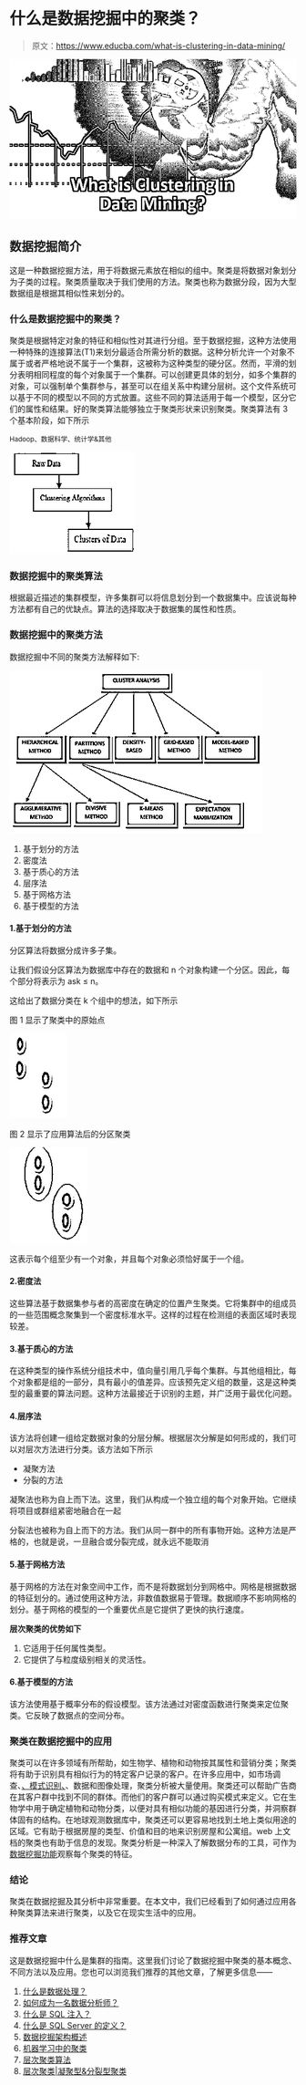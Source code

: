 # 什么是数据挖掘中的聚类？

> 原文：<https://www.educba.com/what-is-clustering-in-data-mining/>

![What is Clustering in Data Mining](img/2e958f3518ccdf7cd0918ad97ae16549.png)



## 数据挖掘简介

这是一种数据挖掘方法，用于将数据元素放在相似的组中。聚类是将数据对象划分为子类的过程。聚类质量取决于我们使用的方法。聚类也称为数据分段，因为大型数据组是根据其相似性来划分的。

### 什么是数据挖掘中的聚类？

聚类是根据特定对象的特征和相似性对其进行分组。至于数据挖掘，这种方法使用一种特殊的连接算法(T1)来划分最适合所需分析的数据。这种分析允许一个对象不属于或者严格地说不属于一个集群，这被称为这种类型的硬分区。然而，平滑的划分表明相同程度的每个对象属于一个集群。可以创建更具体的划分，如多个集群的对象，可以强制单个集群参与，甚至可以在组关系中构建分层树。这个文件系统可以基于不同的模型以不同的方式放置。这些不同的算法适用于每一个模型，区分它们的属性和结果。好的聚类算法能够独立于聚类形状来识别聚类。聚类算法有 3 个基本阶段，如下所示

<small>Hadoop、数据科学、统计学&其他</small>

![RAW DATA](img/6146672441ae86269ee6b7a78e8a7570.png)



### 数据挖掘中的聚类算法

根据最近描述的集群模型，许多集群可以将信息划分到一个数据集中。应该说每种方法都有自己的优缺点。算法的选择取决于数据集的属性和性质。

### 数据挖掘中的聚类方法

数据挖掘中不同的聚类方法解释如下:

![Clustering in Data Mining (CLUSTER ANALYSIS)](img/bc3a06fa7e5d1ff4eebe8ced8c653e88.png)



1.  基于划分的方法
2.  密度法
3.  基于质心的方法
4.  层序法
5.  基于网格方法
6.  基于模型的方法

#### 1.基于划分的方法

分区算法将数据分成许多子集。

让我们假设分区算法为数据库中存在的数据和 n 个对象构建一个分区。因此，每个部分将表示为 ask ≤ n。

这给出了数据分类在 k 个组中的想法，如下所示

图 1 显示了聚类中的原始点

![Original points](img/e7c6e4d255457235928724c7ac561764.png)



图 2 显示了应用算法后的分区聚类

![Partition CLustering](img/7f70bc7309453ae88d17e26e9e8b94b4.png)



这表示每个组至少有一个对象，并且每个对象必须恰好属于一个组。

#### 2.密度法

这些算法基于数据集参与者的高密度在确定的位置产生聚类。它将集群中的组成员的一些范围概念聚集到一个密度标准水平。这样的过程在检测组的表面区域时表现较差。

#### 3.基于质心的方法

在这种类型的操作系统分组技术中，值向量引用几乎每个集群。与其他组相比，每个对象都是组的一部分，具有最小的值差异。应该预先定义组的数量，这是这种类型的最重要的算法问题。这种方法最接近于识别的主题，并广泛用于最优化问题。

#### 4.层序法

该方法将创建一组给定数据对象的分层分解。根据层次分解是如何形成的，我们可以对层次方法进行分类。该方法如下所示

*   凝聚方法
*   分裂的方法

凝聚法也称为自上而下法。这里，我们从构成一个独立组的每个对象开始。它继续将项目或群组紧密地融合在一起

分裂法也被称为自上而下的方法。我们从同一群中的所有事物开始。这种方法是严格的，也就是说，一旦融合或分裂完成，就永远不能取消

#### 5.基于网格方法

基于网格的方法在对象空间中工作，而不是将数据划分到网格中。网格是根据数据的特征划分的。通过使用这种方法，非数值数据易于管理。数据顺序不影响网格的划分。基于网格的模型的一个重要优点是它提供了更快的执行速度。

**层次聚类的优势如下**

1.  它适用于任何属性类型。
2.  它提供了与粒度级别相关的灵活性。

#### 6.基于模型的方法

该方法使用基于概率分布的假设模型。该方法通过对密度函数进行聚类来定位聚类。它反映了数据点的空间分布。

### 聚类在数据挖掘中的应用

聚类可以在许多领域有所帮助，如生物学、植物和动物按其属性和营销分类；聚类将有助于识别具有相似行为的特定客户记录的客户。在许多应用中，如市场调查、[、模式识别、](https://www.educba.com/pattern-recognition/)、数据和图像处理，聚类分析被大量使用。聚类还可以帮助广告商在其客户群中找到不同的群体。而他们的客户群可以通过购买模式来定义。它在生物学中用于确定植物和动物分类，以便对具有相似功能的基因进行分类，并洞察群体固有的结构。在地球观测数据库中，聚类还可以更容易地找到土地上类似用途的区域。它有助于根据房屋的类型、价值和目的地来识别房屋和公寓组。web 上文档的聚类也有助于信息的发现。聚类分析是一种深入了解数据分布的工具，可作为[数据挖掘功能](https://www.educba.com/what-is-data-mining/)观察每个聚类的特征。

### 结论

聚类在数据挖掘及其分析中非常重要。在本文中，我们已经看到了如何通过应用各种聚类算法来进行聚类，以及它在现实生活中的应用。

### 推荐文章

这是数据挖掘中什么是集群的指南。这里我们讨论了数据挖掘中聚类的基本概念、不同方法以及应用。您也可以浏览我们推荐的其他文章，了解更多信息——

1.  [什么是数据处理？](https://www.educba.com/what-is-data-processing/)
2.  [如何成为一名数据分析师？](https://www.educba.com/what-is-data-analyst/)
3.  [什么是 SQL 注入？](https://www.educba.com/what-is-sql-injection/)
4.  [什么是 SQL Server 的定义？](https://www.educba.com/what-is-sql-server/)
5.  [数据挖掘架构概述](https://www.educba.com/data-mining-architecture/)
6.  [机器学习中的聚类](https://www.educba.com/clustering-in-machine-learning/)
7.  [层次聚类算法](https://www.educba.com/hierarchical-clustering-algorithm/)
8.  [层次聚类|凝聚型&分裂型聚类](https://www.educba.com/hierarchical-clustering/)





